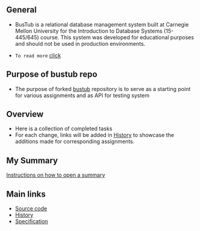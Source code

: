 ## General
- BusTub is a relational database management system built at Carnegie Mellon University for the Introduction to Database Systems (15-445/645) course. This system was developed for educational purposes and should not be used in production environments.

- `To read more` [click](https://github.com/NJrslv/bustub/blob/master/README_MAIN.md)

## Purpose of bustub repo

- The purpose of forked [bustub](https://github.com/NJrslv/bustub) repository is to serve as a starting point for various assignments and as API for testing system

## Overview

- Here is a collection of completed tasks
- For each change, links will be added in [History](https://github.com/NJrslv/bustub/njrslv/CMU-assignments/History.md) to showcase the additions made for corresponding assignments.

## My Summary
[Instructions on how to open a summary](https://github.com/NJrslv/bustub//njrslv/CMU-Summary)

## Main links
- [Source code](https://github.com/NJrslv/bustub)
- [History](https://github.com/NJrslv/bustub/njrslv/CMU-assignments/History.md)
- [Specification](https://15445.courses.cs.cmu.edu/spring2023/assignments.html)
